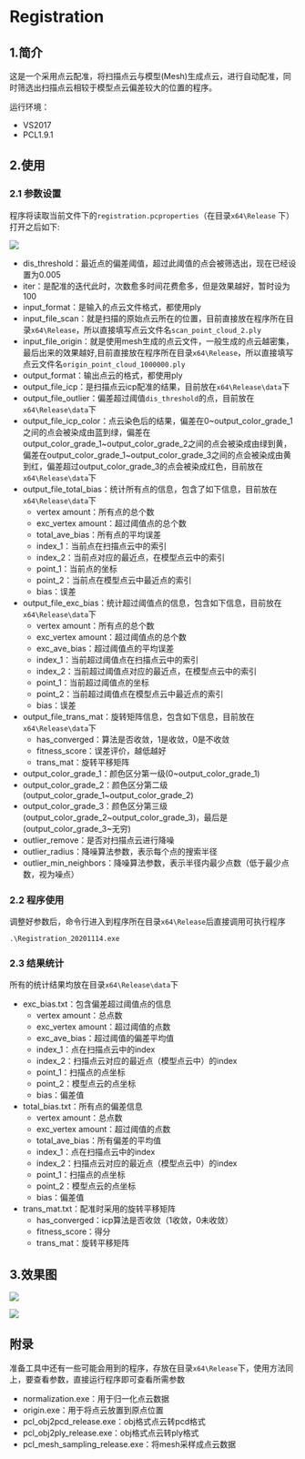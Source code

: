 # Registration

## 1.简介

这是一个采用点云配准，将扫描点云与模型(Mesh)生成点云，进行自动配准，同时筛选出扫描点云相较于模型点云偏差较大的位置的程序。

运行环境：

* VS2017
* PCL1.9.1

## 2.使用

### 2.1 参数设置

程序将读取当前文件下的`registration.pcproperties`（在目录`x64\Release` 下）打开之后如下:

![](https://github.com/whwuhan/Registration/blob/master/img/QQ%E6%88%AA%E5%9B%BE20210124183556.png)

* dis_threshold：最近点的偏差阈值，超过此阈值的点会被筛选出，现在已经设置为0.005
* iter：是配准的迭代此时，次数愈多时间花费愈多，但是效果越好，暂时设为100
* input_format：是输入的点云文件格式，都使用ply
* input_file_scan：就是扫描的原始点云所在的位置，目前直接放在程序所在目录`x64\Release`，所以直接填写点云文件名`scan_point_cloud_2.ply`
* input_file_origin：就是使用mesh生成的点云文件，一般生成的点云越密集，最后出来的效果越好,目前直接放在程序所在目录`x64\Release`，所以直接填写点云文件名`origin_point_cloud_1000000.ply`
* output_format：输出点云的格式，都使用ply
* output_file_icp：是扫描点云icp配准的结果，目前放在`x64\Release\data`下
* output_file_outlier：偏差超过阈值`dis_threshold`的点，目前放在`x64\Release\data`下
* output_file_icp_color：点云染色后的结果，偏差在0\~output_color_grade_1之间的点会被染成由蓝到绿，偏差在output_color_grade_1\~output_color_grade_2之间的点会被染成由绿到黄，偏差在output_color_grade_1\~output_color_grade_3之间的点会被染成由黄到红，偏差超过output_color_grade_3的点会被染成红色，目前放在`x64\Release\data`下
* output_file_total_bias：统计所有点的信息，包含了如下信息，目前放在`x64\Release\data`下
  * vertex amount：所有点的总个数
  * exc_vertex amount：超过阈值点的总个数
  * total_ave_bias：所有点的平均误差
  * index_1：当前点在扫描点云中的索引
  * index_2：当前点对应的最近点，在模型点云中的索引
  * point_1：当前点的坐标
  * point_2：当前点在模型点云中最近点的索引
  * bias：误差
* output_file_exc_bias：统计超过阈值点的信息，包含如下信息，目前放在`x64\Release\data`下
  * vertex amount：所有点的总个数
  * exc_vertex amount：超过阈值点的总个数
  * exc_ave_bias：超过阈值点的平均误差
  * index_1：当前超过阈值点在扫描点云中的索引
  * index_2：当前超过阈值点对应的最近点，在模型点云中的索引
  * point_1：当前超过阈值点的坐标
  * point_2：当前超过阈值点在模型点云中最近点的索引
  * bias：误差
* output_file_trans_mat：旋转矩阵信息，包含如下信息，目前放在`x64\Release\data`下
  * has_converged：算法是否收敛，1是收敛，0是不收敛
  * fitness_score：误差评价，越低越好
  * trans_mat：旋转平移矩阵
* output_color_grade_1：颜色区分第一级(0\~output_color_grade_1)
* output_color_grade_2：颜色区分第二级(output_color_grade_1\~output_color_grade_2)
* output_color_grade_3：颜色区分第三级(output_color_grade_2\~output_color_grade_3)，最后是(output_color_grade_3\~无穷)
* outlier_remove：是否对扫描点云进行降噪
* outlier_radius：降噪算法参数，表示每个点的搜索半径
* outlier_min_neighbors：降噪算法参数，表示半径内最少点数（低于最少点数，视为噪点）

### 2.2 程序使用

调整好参数后，命令行进入到程序所在目录`x64\Release`后直接调用可执行程序

```shell
.\Registration_20201114.exe
```

### 2.3 结果统计

所有的统计结果均放在目录`x64\Release\data`下

* exc_bias.txt：包含偏差超过阈值点的信息
  * vertex amount：总点数
  * exc_vertex amount：超过阈值的点数
  * exc_ave_bias：超过阈值的偏差平均值
  * index_1：点在扫描点云中的index
  * index_2：扫描点云对应的最近点（模型点云中）的index
  * point_1：扫描点的点坐标
  * point_2：模型点云的点坐标
  * bias：偏差值
* total_bias.txt：所有点的偏差信息
  * vertex amount：总点数
  * exc_vertex amount：超过阈值的点数
  * total_ave_bias：所有偏差的平均值
  * index_1：点在扫描点云中的index
  * index_2：扫描点云对应的最近点（模型点云中）的index
  * point_1：扫描点的点坐标
  * point_2：模型点云的点坐标
  * bias：偏差值
* trans_mat.txt：配准时采用的旋转平移矩阵
  * has_converged：icp算法是否收敛（1收敛，0未收敛）
  * fitness_score：得分
  * trans_mat：旋转平移矩阵

## 3.效果图

![](https://github.com/whwuhan/Registration/blob/master/%E6%95%88%E6%9E%9C%E5%9B%BE/result_1.png)

![](https://github.com/whwuhan/Registration/blob/master/%E6%95%88%E6%9E%9C%E5%9B%BE/result_2.png)

## 附录

准备工具中还有一些可能会用到的程序，存放在目录`x64\Release`下，使用方法同上，要查看参数，直接运行程序即可查看所需参数

* normalization.exe：用于归一化点云数据
* origin.exe：用于将点云放置到原点位置
* pcl_obj2pcd_release.exe：obj格式点云转pcd格式
* pcl_obj2ply_release.exe：obj格式点云转ply格式
* pcl_mesh_sampling_release.exe：将mesh采样成点云数据

